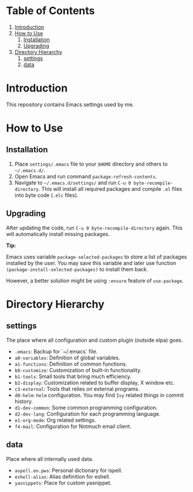 
# Table of Contents

1.  [Introduction](#orgaac30f9)
2.  [How to Use](#org2b2bdc2)
    1.  [Installation](#org4883faf)
    2.  [Upgrading](#org1f2da37)
3.  [Directory Hierarchy](#org0563bc9)
    1.  [settings](#org5c0c2e8)
    2.  [data](#org05c5f1a)


<a id="orgaac30f9"></a>

# Introduction

This repository contains Emacs settings used by me.


<a id="org2b2bdc2"></a>

# How to Use


<a id="org4883faf"></a>

## Installation

1.  Place `settings/.emacs` file to your `$HOME` directory and others to
    `~/.emacs.d/`.
2.  Open Emacs and run command `package-refresh-contents`.
3.  Navigate to `~/.emacs.d/settings/` and run `C-u 0
       byte-recompile-directory`. This will install all required packages and
    compile `.el` files into byte code (`.elc` files).


<a id="org1f2da37"></a>

## Upgrading

After updating the code, run `C-u 0 byte-recompile-directory` again. This will
automatically install missing packages.

**Tip:**

Emacs uses variable `package-selected-packages` to store a list of packages
installed by the user. You may save this variable and later use function
`(package-install-selected-packages)` to install them back.

However, a better solution might be using `:ensure` feature of `use-package`.


<a id="org0563bc9"></a>

# Directory Hierarchy


<a id="org5c0c2e8"></a>

## settings

The place where all configuration and custom plugin (outside elpa) goes.

-   `.emacs`: Backup for \`~/.emacs\` file.
-   `a0-variables`: Definition of global variables.
-   `a1-functions`: Definition of common functions.
-   `b0-customize`: Customization of built-in functionality.
-   `b1-tools`: Small tools that bring much efficiency.
-   `b2-display`: Customization related to buffer display, X window etc.
-   `c3-external`: Tools that relies on external programs.
-   `d0-helm`: `helm` configuration. You may find `Ivy` related things in
    commit history.
-   `d1-dev-common`: Some common programming configuration.
-   `d2-dev-lang`: Configuration for each programming language.
-   `e1-org-mode`: Org related settings.
-   `f4-mail`: Configuration for Notmuch email client.


<a id="org05c5f1a"></a>

## data

Place where all internally used data.

-   `aspell.en.pws`: Personal dictionary for ispell.
-   `eshell-alias`: Alias definition for eshell.
-   `yasnippets`: Place for custom yasnippet.


